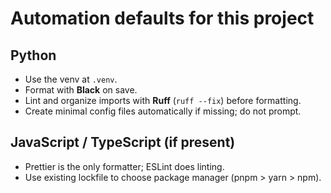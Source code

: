 ﻿# Automation defaults for this project

## Python
- Use the venv at `.venv`.
- Format with **Black** on save.
- Lint and organize imports with **Ruff** (`ruff --fix`) before formatting.
- Create minimal config files automatically if missing; do not prompt.

## JavaScript / TypeScript (if present)
- Prettier is the only formatter; ESLint does linting.
- Use existing lockfile to choose package manager (pnpm > yarn > npm).
